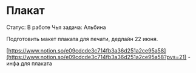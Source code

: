 # Плакат

Статус: В работе
Чья задача: Альбина

Подготовить макет плаката для печати, дедлайн 22 июня.

[https://www.notion.so/e09cdcde3c714fb3a36d251a2ce95a58](https://www.notion.so/e09cdcde3c714fb3a36d251a2ce95a58?pvs=21) - инфа для плаката